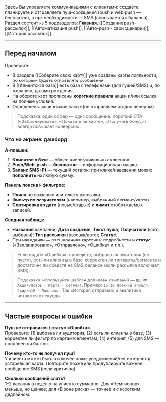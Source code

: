 
Здесь Вы управляете коммуникациями с клиентами: создаёте, планируете и отправляете пуш-сообщения (push и web-push — бесплатно), а при необходимости — SMS (списывается с баланса). Раздел состоит из 5 подразделов: **Главная**, [[Создание push-рассылок]], [[Автоматизация push]], [[Авто-push - свои сценарии]], [[История рассылок]]. 

---
## Перед началом

Проверьте:

- В разделе [[Соберите свою карту]] уже созданы карты лояльности, по которым будете отправлять сообщения.
- В [[Клиентская база]] есть база с телефонами (для пушей/SMS) и, по желанию, датами рождения.
- На обороте карт прописаны **короткие правила** акции и/или ссылка на полные условия.
- Определены ваши «тихие часы» (не отправляем поздно вечером).

> Подсказка: один оффер — одно сообщение. Короткий CTA («Забронировать», «Показать на карте», «Получить бонус») всегда повышает конверсию.

### Что на экране: дэшборд

**A-плашки:**

1. **Клиентов в базе** — общее число уникальных клиентов.
2. **Push/Web-push — бесплатно** — информационная плашка.
3. **Баланс SMS (₽)** — текущий остаток; при клике/наведении можно **пополнить** на любую сумму.

**Панель поиска и фильтров:**

- **Поиск** по названию или тексту рассылки.
- **Фильтр по получателям** (например, выбранный сегмент/карта).
- **Сортировка по дате** (новые/старые) и **лимит** отображаемых записей.

**Сводная таблица:**

- **Название** кампании; **Дата создания**; **Текст пуша**; **Получатели** (кого выбрали); **Тип рассылки** (разовая/авто); **Статус**.
- При наведении — расширенная карточка: подробности и **статус** («Запланировано», «Отправлено», «Ошибка» и т.п.).
    

> Если видите «Ошибка»: проверьте, выбрана ли аудитория (не пусто), есть ли клиенты в базе, корректен ли тип карты/сегмента и достаточно ли средств на SMS-балансе (если рассылка включает SMS).

> Подсказка: используйте шаблон для имён кампаний — `ДД.ММ Акция/Повод · Карта · Сегмент`. Пример: `15.10 Осенний апселл · Скидка10 · Лояльные`. Так «История отправки» и аналитика читаются в секунды.

---

## Частые вопросы и ошибки

**Пуш не отправился / статус «Ошибка».**  
Проверьте: (1) выбрана ли аудитория, (2) есть ли клиенты в базе, (3) корректен ли фильтр по картам/сегментам, (4) интернет, (5) для SMS — пополнен ли баланс.

**Почему кто-то не получил пуш?**  
У клиента может быть отключён показ уведомлений/нет интернета/устаревшая карта. Повторите позже или продублируйте важное сообщение SMS (если критично).

**Сколько сообщений слать?**  
1–2 касания в неделю на клиента суммарно. Для «Чемпионов» — меньше, но ценнее; для «В зоне риска» — точнее и с коротким дедлайном.
